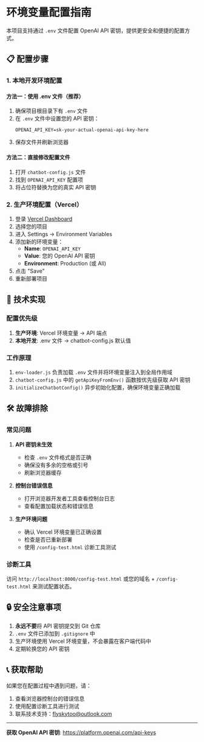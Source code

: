 # 环境变量配置指南

本项目支持通过 `.env` 文件配置 OpenAI API 密钥，提供更安全和便捷的配置方式。

## 📋 配置步骤

### 1. 本地开发环境配置

#### 方法一：使用 .env 文件（推荐）

1. 确保项目根目录下有 `.env` 文件
2. 在 `.env` 文件中设置您的 API 密钥：
   ```
   OPENAI_API_KEY=sk-your-actual-openai-api-key-here
   ```
3. 保存文件并刷新浏览器

#### 方法二：直接修改配置文件

1. 打开 `chatbot-config.js` 文件
2. 找到 `OPENAI_API_KEY` 配置项
3. 将占位符替换为您的真实 API 密钥

### 2. 生产环境配置（Vercel）

1. 登录 [Vercel Dashboard](https://vercel.com/dashboard)
2. 选择您的项目
3. 进入 Settings → Environment Variables
4. 添加新的环境变量：
   - **Name**: `OPENAI_API_KEY`
   - **Value**: 您的 OpenAI API 密钥
   - **Environment**: Production (或 All)
5. 点击 "Save"
6. 重新部署项目

## 🔧 技术实现

### 配置优先级

1. **生产环境**: Vercel 环境变量 → API 端点
2. **本地开发**: .env 文件 → chatbot-config.js 默认值

### 工作原理

1. `env-loader.js` 负责加载 `.env` 文件并将环境变量注入到全局作用域
2. `chatbot-config.js` 中的 `getApiKeyFromEnv()` 函数按优先级获取 API 密钥
3. `initializeChatbotConfig()` 异步初始化配置，确保环境变量正确加载

## 🛠️ 故障排除

### 常见问题

1. **API 密钥未生效**
   - 检查 `.env` 文件格式是否正确
   - 确保没有多余的空格或引号
   - 刷新浏览器缓存

2. **控制台错误信息**
   - 打开浏览器开发者工具查看控制台日志
   - 查看配置加载状态和错误信息

3. **生产环境问题**
   - 确认 Vercel 环境变量已正确设置
   - 检查是否已重新部署
   - 使用 `/config-test.html` 诊断工具测试

### 诊断工具

访问 `http://localhost:8000/config-test.html` 或您的域名 + `/config-test.html` 来测试配置状态。

## 🔒 安全注意事项

1. **永远不要**将 API 密钥提交到 Git 仓库
2. `.env` 文件已添加到 `.gitignore` 中
3. 生产环境使用 Vercel 环境变量，不会暴露在客户端代码中
4. 定期轮换您的 API 密钥

## 📞 获取帮助

如果您在配置过程中遇到问题，请：

1. 查看浏览器控制台的错误信息
2. 使用配置诊断工具进行测试
3. 联系技术支持：flyskytoo@outlook.com

---

**获取 OpenAI API 密钥**: https://platform.openai.com/api-keys